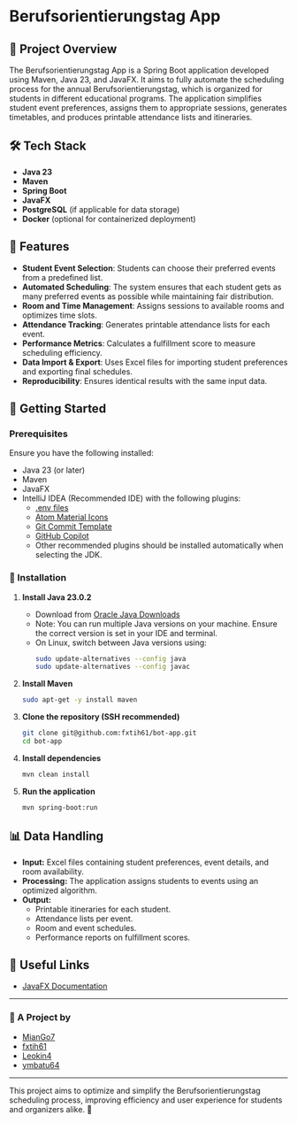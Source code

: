 # Berufsorientierungstag App

## 📌 Project Overview
The Berufsorientierungstag App is a Spring Boot application developed using Maven, Java 23, and JavaFX. It aims to fully automate the scheduling process for the annual Berufsorientierungstag, which is organized for students in different educational programs. The application simplifies student event preferences, assigns them to appropriate sessions, generates timetables, and produces printable attendance lists and itineraries.

## 🛠 Tech Stack
- **Java 23**
- **Maven**
- **Spring Boot**
- **JavaFX**
- **PostgreSQL** (if applicable for data storage)
- **Docker** (optional for containerized deployment)

## 🎯 Features
- **Student Event Selection**: Students can choose their preferred events from a predefined list.
- **Automated Scheduling**: The system ensures that each student gets as many preferred events as possible while maintaining fair distribution.
- **Room and Time Management**: Assigns sessions to available rooms and optimizes time slots.
- **Attendance Tracking**: Generates printable attendance lists for each event.
- **Performance Metrics**: Calculates a fulfillment score to measure scheduling efficiency.
- **Data Import & Export**: Uses Excel files for importing student preferences and exporting final schedules.
- **Reproducibility**: Ensures identical results with the same input data.

## 🚀 Getting Started

### Prerequisites
Ensure you have the following installed:
- Java 23 (or later)
- Maven
- JavaFX
- IntelliJ IDEA (Recommended IDE) with the following plugins:
    - [.env files](https://plugins.jetbrains.com/plugin/9525--env-files)
    - [Atom Material Icons](https://plugins.jetbrains.com/plugin/10044-atom-material-icons)
    - [Git Commit Template](https://plugins.jetbrains.com/plugin/23641-git-commit-template)
    - [GitHub Copilot](https://plugins.jetbrains.com/plugin/17718-github-copilot)
    - Other recommended plugins should be installed automatically when selecting the JDK.

### 🔧 Installation
1. **Install Java 23.0.2**
    - Download from [Oracle Java Downloads](https://www.oracle.com/java/technologies/downloads/)
    - Note: You can run multiple Java versions on your machine. Ensure the correct version is set in your IDE and terminal.
    - On Linux, switch between Java versions using:
      ```sh
      sudo update-alternatives --config java
      sudo update-alternatives --config javac
      ```

2. **Install Maven**
   ```sh
   sudo apt-get -y install maven
   ```

3. **Clone the repository (SSH recommended)**
   ```sh
   git clone git@github.com:fxtih61/bot-app.git
   cd bot-app
   ```

4. **Install dependencies**
   ```sh
   mvn clean install
   ```

5. **Run the application**
   ```sh
   mvn spring-boot:run
   ```

## 📊 Data Handling
- **Input:** Excel files containing student preferences, event details, and room availability.
- **Processing:** The application assigns students to events using an optimized algorithm.
- **Output:**
    - Printable itineraries for each student.
    - Attendance lists per event.
    - Room and event schedules.
    - Performance reports on fulfillment scores.

## 🔗 Useful Links
- [JavaFX Documentation](https://openjfx.io/)

---

### 📌 A Project by
- [MianGo7](https://github.com/MianGo7)
- [fxtih61](https://github.com/fxtih61)
- [Leokin4](https://github.com/Leokin4)
- [ymbatu64](https://github.com/ymbatu64)

---

This project aims to optimize and simplify the Berufsorientierungstag scheduling process, improving efficiency and user experience for students and organizers alike. 🚀

